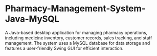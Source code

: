 # Pharmacy-Management-System-Java-MySQL
A Java-based desktop application for managing pharmacy operations, including medicine inventory, customer records, sales tracking, and staff management. The system uses a MySQL database for data storage and features a user-friendly Swing GUI for efficient interaction.
